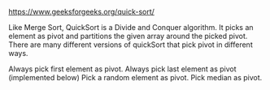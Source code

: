 https://www.geeksforgeeks.org/quick-sort/

Like Merge Sort, QuickSort is a Divide and Conquer algorithm. It picks an element as pivot and partitions the given array around the picked pivot. There are many different versions of quickSort that pick pivot in different ways. 

Always pick first element as pivot.
Always pick last element as pivot (implemented below)
Pick a random element as pivot.
Pick median as pivot.